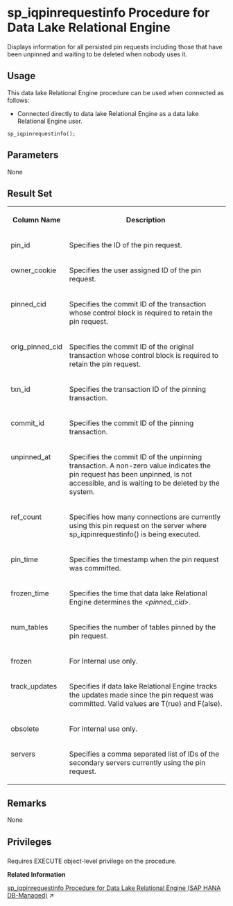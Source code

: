 <!-- loiod7eb871b0ea94bc9a20dc8a35a7d08c7 -->

# sp\_iqpinrequestinfo Procedure for Data Lake Relational Engine

Displays information for all persisted pin requests including those that have been unpinned and waiting to be deleted when nobody uses it.



<a name="loiod7eb871b0ea94bc9a20dc8a35a7d08c7__section_umy_gqn_14b"/>

## Usage

This data lake Relational Engine procedure can be used when connected as follows:

-   Connected directly to data lake Relational Engine as a data lake Relational Engine user.



```
sp_iqpinrequestinfo();
```



<a name="loiod7eb871b0ea94bc9a20dc8a35a7d08c7__iqpinrequestinfo_param1"/>

## Parameters

None



<a name="loiod7eb871b0ea94bc9a20dc8a35a7d08c7__iqpinrequestinfo_results1"/>

## Result Set


<table>
<tr>
<th valign="top">

Column Name

</th>
<th valign="top">

Description

</th>
</tr>
<tr>
<td valign="top">

pin\_id

</td>
<td valign="top">

Specifies the ID of the pin request.

</td>
</tr>
<tr>
<td valign="top">

owner\_cookie

</td>
<td valign="top">

Specifies the user assigned ID of the pin request.

</td>
</tr>
<tr>
<td valign="top">

pinned\_cid

</td>
<td valign="top">

Specifies the commit ID of the transaction whose control block is required to retain the pin request.

</td>
</tr>
<tr>
<td valign="top">

orig\_pinned\_cid

</td>
<td valign="top">

Specifies the commit ID of the original transaction whose control block is required to retain the pin request.

</td>
</tr>
<tr>
<td valign="top">

txn\_id

</td>
<td valign="top">

Specifies the transaction ID of the pinning transaction.

</td>
</tr>
<tr>
<td valign="top">

commit\_id

</td>
<td valign="top">

Specifies the commit ID of the pinning transaction.

</td>
</tr>
<tr>
<td valign="top">

unpinned\_at

</td>
<td valign="top">

Specifies the commit ID of the unpinning transaction. A non-zero value indicates the pin request has been unpinned, is not accessible, and is waiting to be deleted by the system.

</td>
</tr>
<tr>
<td valign="top">

ref\_count

</td>
<td valign="top">

Specifies how many connections are currently using this pin request on the server where sp\_iqpinrequestinfo\(\) is being executed.

</td>
</tr>
<tr>
<td valign="top">

pin\_time

</td>
<td valign="top">

Specifies the timestamp when the pin request was committed.

</td>
</tr>
<tr>
<td valign="top">

frozen\_time

</td>
<td valign="top">

Specifies the time that data lake Relational Engine determines the *<pinned\_cid\>*.

</td>
</tr>
<tr>
<td valign="top">

num\_tables

</td>
<td valign="top">

Specifies the number of tables pinned by the pin request.

</td>
</tr>
<tr>
<td valign="top">

frozen

</td>
<td valign="top">

For Internal use only.

</td>
</tr>
<tr>
<td valign="top">

track\_updates

</td>
<td valign="top">

Specifies if data lake Relational Engine tracks the updates made since the pin request was committed. Valid values are T\(rue\) and F\(alse\).

</td>
</tr>
<tr>
<td valign="top">

obsolete

</td>
<td valign="top">

For internal use only.

</td>
</tr>
<tr>
<td valign="top">

servers

</td>
<td valign="top">

Specifies a comma separated list of IDs of the secondary servers currently using the pin request.

</td>
</tr>
</table>



<a name="loiod7eb871b0ea94bc9a20dc8a35a7d08c7__iqpinrequestinfo_remarks1"/>

## Remarks

None



<a name="loiod7eb871b0ea94bc9a20dc8a35a7d08c7__iqpinrequestinfo_priv1"/>

## Privileges



### 

Requires EXECUTE object-level privilege on the procedure.

**Related Information**  


[sp_iqpinrequestinfo Procedure for Data Lake Relational Engine (SAP HANA DB-Managed)](https://help.sap.com/viewer/a898e08b84f21015969fa437e89860c8/2023_4_QRC/en-US/bb623feb1ed64078904a91ea30f70d98.html "Displays information for all persisted pin requests including those that have been unpinned and waiting to be deleted when nobody uses it.") :arrow_upper_right:


